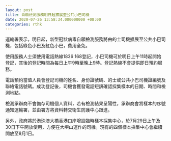 ```yaml
---
layout: post
title: 自願檢測服務明日起擴展至公共小巴司機
date: 2020-07-26 13:58:34.000000000 +08:00
categories: rthk
---
```


運輸署表示，明日起，新型冠狀病毒自願檢測服務將由的士司機擴展至公共小巴司機，包括綠色小巴及紅色小巴，費用全免。

使用服務人士須使用電話熱線1836 168登記，小巴司機可於明日上午11時起開始登記，其後的登記時間為每日上午9時至晚上9時。登記熱線不會提供即日預約服務。

電話預約當值人員會登記司機的姓名、身份證號碼、的士或公共小巴司機證編號及聯絡電話號碼。成功登記後，司機會獲發電話短訊確認採集樣本的日期、時間和檢測地點。

檢測承辦商不會備存司機個人資料，若有檢測結果呈陽性，承辦商會將樣本的序號通知運輸署，並由署方將資料轉交衞生防護中心跟進。

另外，政府將於港珠澳大橋香港口岸增設臨時樣本採集中心，於7月29日上午及30日下午開放使用，方便在大嶼山運作的司機。現有的四個樣本採集中心會繼續開放至8月1日。
